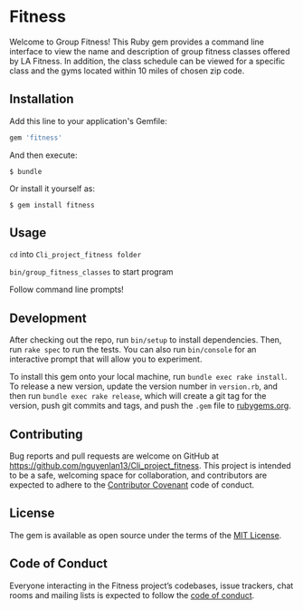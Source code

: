 # Fitness

Welcome to Group Fitness! This Ruby gem provides a command line interface to view the name and description of group fitness classes offered by LA Fitness. In addition, the class schedule can be viewed for a specific class and the gyms located within 10 miles of chosen zip code.

## Installation

Add this line to your application's Gemfile:

```ruby
gem 'fitness'
```

And then execute:

    $ bundle

Or install it yourself as:

    $ gem install fitness

## Usage

<code>cd</code> into <code>Cli_project_fitness folder</code>

<code>bin/group_fitness_classes</code> to start program


Follow command line prompts!

## Development

After checking out the repo, run `bin/setup` to install dependencies. Then, run `rake spec` to run the tests. You can also run `bin/console` for an interactive prompt that will allow you to experiment.

To install this gem onto your local machine, run `bundle exec rake install`. To release a new version, update the version number in `version.rb`, and then run `bundle exec rake release`, which will create a git tag for the version, push git commits and tags, and push the `.gem` file to [rubygems.org](https://rubygems.org).

## Contributing

Bug reports and pull requests are welcome on GitHub at https://github.com/nguyenlan13/Cli_project_fitness. This project is intended to be a safe, welcoming space for collaboration, and contributors are expected to adhere to the [Contributor Covenant](http://contributor-covenant.org) code of conduct.

## License

The gem is available as open source under the terms of the [MIT License](https://opensource.org/licenses/MIT).

## Code of Conduct

Everyone interacting in the Fitness project’s codebases, issue trackers, chat rooms and mailing lists is expected to follow the [code of conduct](https://github.com/nguyenlan13/Cli_project_fitness/blob/master/CODE_OF_CONDUCT.md).
